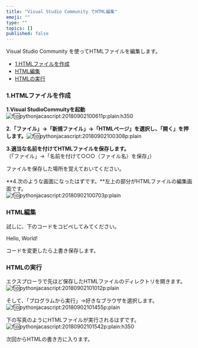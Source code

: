 ```yaml
---
title: "Visual Studio Community でHTML編集"
emoji: ""
type: ""
topics: []
published: false
---
```


Visual Studio Community を使ってHTMLファイルを編集します。

* [1.HTMLファイルを作成](#1HTMLファイルを作成)
* [HTML編集](#HTML編集)
* [HTMLの実行](#HTMLの実行)

### 1.HTMLファイルを作成

**1.Visual StudioCommuityを起動**  
![f:id:pythonjacascript:20180902100611p:plain:h350](/images/ppythonjacascript2018090220180902100611.png "f:id:pythonjacascript:20180902100611p:plain:h350")

**2.「ファイル」→「新規ファイル」→「HTMLページ」を選択し、「開く」を押します。**![f:id:pythonjacascript:20180902100308p:plain](/images/ppythonjacascript2018090220180902100308.png "f:id:pythonjacascript:20180902100308p:plain")

**3.適当な名前を付けてHTMLファイルを保存します。**  
（「ファイル」→「名前を付けて○○○（ファイル名）を保存」）

ファイルを保存した場所を覚えておいてください。

**4.次のような画面になったはずです。**左上の部分がHTMLファイルの編集画面です。  
![f:id:pythonjacascript:20180902100703p:plain](/images/ppythonjacascript2018090220180902100703.png "f:id:pythonjacascript:20180902100703p:plain")
  
  
### HTML編集

試しに、下のコードをコピペしてみてください。

<!DOCTYPE html>

<html lang="en" xmlns="http://www.w3.org/1999/xhtml">
<head>
    <meta charset="utf-8" />
    <title>Title Here</title>
</head>
<body>
    <p>Hello, World!</p>
</body>
</html>

コードを変更したら上書き保存します。  
  
  
### HTMLの実行

エクスプローラで先ほど保存したHTMLファイルのディレクトリを開きます。  
![f:id:pythonjacascript:20180902101012p:plain](/images/ppythonjacascript2018090220180902101012.png "f:id:pythonjacascript:20180902101012p:plain")

そして、「プログラムから実行」→好きなブラウザを選択します。  
![f:id:pythonjacascript:20180902101455p:plain](/images/ppythonjacascript2018090220180902101455.png "f:id:pythonjacascript:20180902101455p:plain")

下の写真のようにHTMLファイルが実行されるはずです。  
![f:id:pythonjacascript:20180902101542p:plain:h350](/images/ppythonjacascript2018090220180902101542.png "f:id:pythonjacascript:20180902101542p:plain:h350")

次回からHTMLの書き方に入ります。